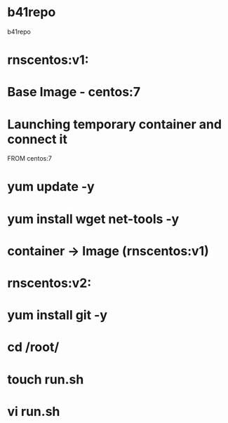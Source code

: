 # b41repo
b41repo

rnscentos:v1:
=============

# Base Image - centos:7
# Launching temporary container and connect it

FROM centos:7

# yum update -y
# yum install wget net-tools -y

# container -> Image (rnscentos:v1)

rnscentos:v2:
=============
# yum install git -y
# cd /root/
# touch run.sh
# vi run.sh
